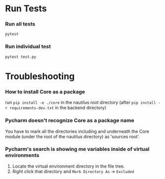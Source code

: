 # Run Tests

### Run all tests
`pytest`

### Run individual test
`pytest test.py`

# Troubleshooting

### How to install Core as a package

run `pip install -e ./core` in the nautilus root directory
(after `pip install -r requirements-dev.txt` in the backend directory)

### Pycharm doesn't recognize Core as a package name

You have to mark all the directories including and underneath the
Core module (under the root of the nautilus directory) as 'sources root'.

### Pycharm's search is showing me variables inside of virtual environments

1. Locate the virtual environment directory in the file tree.
2. Right click that directory and `Mark Directory As` -> `Excluded`
